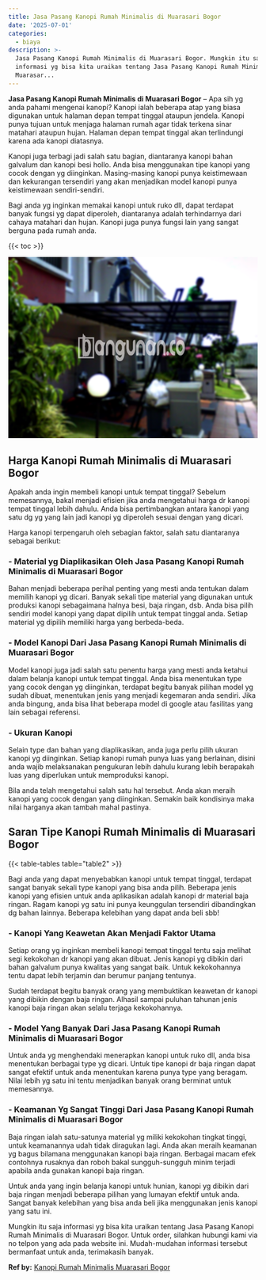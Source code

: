 ```yaml
---
title: Jasa Pasang Kanopi Rumah Minimalis di Muarasari Bogor
date: '2025-07-01'
categories:
  - biaya
description: >-
  Jasa Pasang Kanopi Rumah Minimalis di Muarasari Bogor. Mungkin itu saja
  informasi yg bisa kita uraikan tentang Jasa Pasang Kanopi Rumah Minimalis di
  Muarasar...
---
```


**Jasa Pasang Kanopi Rumah Minimalis di Muarasari Bogor** – Apa sih yg anda pahami mengenai kanopi? Kanopi ialah beberapa atap yang biasa digunakan untuk halaman depan tempat tinggal ataupun jendela. Kanopi punya tujuan untuk menjaga halaman rumah agar tidak terkena sinar matahari ataupun hujan. Halaman depan tempat tinggal akan terlindungi karena ada kanopi diatasnya.

Kanopi juga terbagi jadi salah satu bagian, diantaranya kanopi bahan galvalum dan kanopi besi hollo. Anda bisa menggunakan tipe kanopi yang cocok dengan yg diinginkan. Masing-masing kanopi punya keistimewaan dan kekurangan tersendiri yang akan menjadikan model kanopi punya keistimewaan sendiri-sendiri.

Bagi anda yg inginkan memakai kanopi untuk ruko dll, dapat terdapat banyak fungsi yg dapat diperoleh, diantaranya adalah terhindarnya dari cahaya matahari dan hujan. Kanopi juga punya fungsi lain yang sangat berguna pada rumah anda.

{{< toc >}}

![Jasa Pasang Kanopi Rumah Minimalis di Muarasari Bogor](/images/harga-kanopi-minimalis-47.png)

## Harga Kanopi Rumah Minimalis di Muarasari Bogor

Apakah anda ingin membeli kanopi untuk tempat tinggal? Sebelum memesannya, bakal menjadi efisien jika anda mengetahui harga dr kanopi tempat tinggal lebih dahulu. Anda bisa pertimbangkan antara kanopi yang satu dg yg yang lain jadi kanopi yg diperoleh sesuai dengan yang dicari.

Harga kanopi terpengaruh oleh sebagian faktor, salah satu diantaranya sebagai berikut:

### \- Material yg Diaplikasikan Oleh Jasa Pasang Kanopi Rumah Minimalis di Muarasari Bogor

Bahan menjadi beberapa perihal penting yang mesti anda tentukan dalam memilih kanopi yg dicari. Banyak sekali tipe material yang digunakan untuk produksi kanopi sebagaimana halnya besi, baja ringan, dsb. Anda bisa pilih sendiri model kanopi yang dapat dipilih untuk tempat tinggal anda. Setiap material yg dipilih memiliki harga yang berbeda-beda.

### \- Model Kanopi Dari Jasa Pasang Kanopi Rumah Minimalis di Muarasari Bogor

Model kanopi juga jadi salah satu penentu harga yang mesti anda ketahui dalam belanja kanopi untuk tempat tinggal. Anda bisa menentukan type yang cocok dengan yg diinginkan, terdapat begitu banyak pilihan model yg sudah dibuat, menentukan jenis yang menjadi kegemaran anda sendiri. Jika anda bingung, anda bisa lihat beberapa model di google atau fasilitas yang lain sebagai referensi.

### \- Ukuran Kanopi

Selain type dan bahan yang diaplikasikan, anda juga perlu pilih ukuran kanopi yg diinginkan. Setiap kanopi rumah punya luas yang berlainan, disini anda wajib melaksanakan pengukuran lebih dahulu kurang lebih berapakah luas yang diperlukan untuk memproduksi kanopi.

Bila anda telah mengetahui salah satu hal tersebut. Anda akan meraih kanopi yang cocok dengan yang diinginkan. Semakin baik kondisinya maka nilai harganya akan tambah mahal pastinya.

## Saran Tipe Kanopi Rumah Minimalis di Muarasari Bogor

{{< table-tables table="table2" >}}

Bagi anda yang dapat menyebabkan kanopi untuk tempat tinggal, terdapat sangat banyak sekali type kanopi yang bisa anda pilih. Beberapa jenis kanopi yang efisien untuk anda aplikasikan adalah kanopi dr material baja ringan. Ragam kanopi yg satu ini punya keunggulan tersendiri dibandingkan dg bahan lainnya. Beberapa kelebihan yang dapat anda beli sbb!

### \- Kanopi Yang Keawetan Akan Menjadi Faktor Utama

Setiap orang yg inginkan membeli kanopi tempat tinggal tentu saja melihat segi kekokohan dr kanopi yang akan dibuat. Jenis kanopi yg dibikin dari bahan galvalum punya kwalitas yang sangat baik. Untuk kekokohannya tentu dapat lebih terjamin dan berumur panjang tentunya.

Sudah terdapat begitu banyak orang yang membuktikan keawetan dr kanopi yang dibikin dengan baja ringan. Alhasil sampai puluhan tahunan jenis kanopi baja ringan akan selalu terjaga kekokohannya.

### \- Model Yang Banyak Dari Jasa Pasang Kanopi Rumah Minimalis di Muarasari Bogor

Untuk anda yg menghendaki menerapkan kanopi untuk ruko dll, anda bisa menentukan berbagai type yg dicari. Untuk tipe kanopi dr baja ringan dapat sangat efektif untuk anda menentukan karena punya type yang beragam. Nilai lebih yg satu ini tentu menjadikan banyak orang berminat untuk memesannya.

### \- Keamanan Yg Sangat Tinggi Dari Jasa Pasang Kanopi Rumah Minimalis di Muarasari Bogor

Baja ringan ialah satu-satunya material yg miliki kekokohan tingkat tinggi, untuk keamanannya udah tidak diragukan lagi. Anda akan meraih keamanan yg bagus bilamana menggunakan kanopi baja ringan. Berbagai macam efek contohnya rusaknya dan roboh bakal sungguh-sungguh minim terjadi apabila anda gunakan kanopi baja ringan.

Untuk anda yang ingin belanja kanopi untuk hunian, kanopi yg dibikin dari baja ringan menjadi beberapa pilihan yang lumayan efektif untuk anda. Sangat banyak kelebihan yang bisa anda beli jika menggunakan jenis kanopi yang satu ini.

Mungkin itu saja informasi yg bisa kita uraikan tentang Jasa Pasang Kanopi Rumah Minimalis di Muarasari Bogor. Untuk order, silahkan hubungi kami via no telpon yang ada pada website ini. Mudah-mudahan informasi tersebut bermanfaat untuk anda, terimakasih banyak.

**Ref by:**  [Kanopi Rumah Minimalis Muarasari Bogor](https://id.wikipedia.org/wiki/Kanopi)
